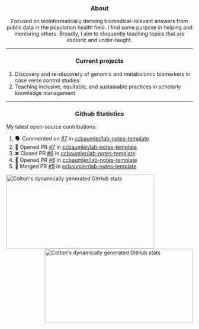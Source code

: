 <!--
Inspiration derived from:
1. https://zzetao.github.io/awesome-github-profile/
2. https://github.com/spcanelon
3. https://github.com/tallguyjenks

Tools used:
1. https://github.com/anuraghazra/github-readme-stats
2. https://github.com/jamesgeorge007/github-activity-readme
3. https://github.com/topics/profile-readme
-->

<h3 align="center">About</h3>

<p align="center">
Focused on bioinformatically deriving biomedical-relevant answers from public data in the population health field. 
I find some purpose in helping and mentoring others. Broadly, I aim to eloquently teaching topics that are esoteric and under-taught.
</p>

---

<h3 align="center">Current projects</h3>

1. Discovery and re-discovery of genomic and metabolomic biomarkers in case verse control studies.
2. Teaching inclusive, equitable, and sustainable practices in scholarly knowledge management

---

<h3 align="center">Github Statistics</h3>

My latest open-source contributions:

<!--START_SECTION:activity-->
1. 🗣 Commented on [#7](https://github.com/ccbaumler/lab-notes-template/pull/7#issuecomment-1950972063) in [ccbaumler/lab-notes-template](https://github.com/ccbaumler/lab-notes-template)
2. 💪 Opened PR [#7](https://github.com/ccbaumler/lab-notes-template/pull/7) in [ccbaumler/lab-notes-template](https://github.com/ccbaumler/lab-notes-template)
3. ❌ Closed PR [#6](https://github.com/ccbaumler/lab-notes-template/pull/6) in [ccbaumler/lab-notes-template](https://github.com/ccbaumler/lab-notes-template)
4. 💪 Opened PR [#6](https://github.com/ccbaumler/lab-notes-template/pull/6) in [ccbaumler/lab-notes-template](https://github.com/ccbaumler/lab-notes-template)
5. 🎉 Merged PR [#5](https://github.com/ccbaumler/lab-notes-template/pull/5) in [ccbaumler/lab-notes-template](https://github.com/ccbaumler/lab-notes-template)
<!--END_SECTION:activity-->

<a href="https://github.com/ccbaumler">
  <img height="200" width=400 align="left" alt="Colton's dynamically generated GitHub stats" src="https://github-readme-stats.vercel.app/api?username=ccbaumler&show_icons=true&title_color=434d58&icon_color=fa8072&ring_color=ba55d3"/>
</a>
<a href="https://github.com/ccbaumler">
  <img height="200" width=400 align="right" alt="Colton's dynamically generated GitHub stats" src="https://github-readme-stats.vercel.app/api/top-langs/?username=ccbaumler&layout=compact&langs_count=6&card_width=320&title_color=434d58&hide=Standard%20ML,%20TeX,%20Jupyter%20Notebook" />
</a>
